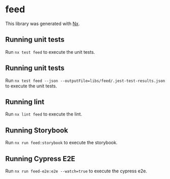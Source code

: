 # feed

This library was generated with [Nx](https://nx.dev).

## Running unit tests

Run `nx test feed` to execute the unit tests.
## Running unit tests

Run `nx test feed --json --outputFile=libs/feed/.jest-test-results.json` to execute the unit tests.

## Running lint

Run `nx lint feed` to execute the lint.

## Running Storybook

Run `nx run feed:storybook` to execute the storybook.

## Running Cypress E2E

Run `nx run feed-e2e:e2e --watch=true` to execute the cypress e2e.
